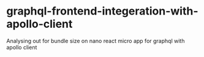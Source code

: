 # graphql-frontend-integeration-with-apollo-client
Analysing out for bundle size on nano react micro app for graphql with apollo client
